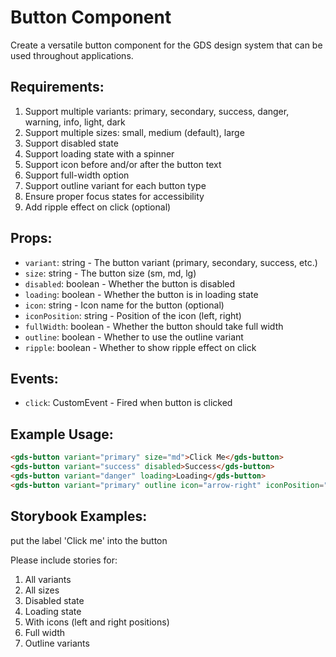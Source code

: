 # Button Component

Create a versatile button component for the GDS design system that can be used throughout applications.

## Requirements:

1. Support multiple variants: primary, secondary, success, danger, warning, info, light, dark
2. Support multiple sizes: small, medium (default), large
3. Support disabled state
4. Support loading state with a spinner
5. Support icon before and/or after the button text
6. Support full-width option
7. Support outline variant for each button type
8. Ensure proper focus states for accessibility
9. Add ripple effect on click (optional)

## Props:

- `variant`: string - The button variant (primary, secondary, success, etc.)
- `size`: string - The button size (sm, md, lg)
- `disabled`: boolean - Whether the button is disabled
- `loading`: boolean - Whether the button is in loading state
- `icon`: string - Icon name for the button (optional)
- `iconPosition`: string - Position of the icon (left, right)
- `fullWidth`: boolean - Whether the button should take full width
- `outline`: boolean - Whether to use the outline variant
- `ripple`: boolean - Whether to show ripple effect on click

## Events:

- `click`: CustomEvent - Fired when button is clicked

## Example Usage:

```html
<gds-button variant="primary" size="md">Click Me</gds-button>
<gds-button variant="success" disabled>Success</gds-button>
<gds-button variant="danger" loading>Loading</gds-button>
<gds-button variant="primary" outline icon="arrow-right" iconPosition="right">Next</gds-button>
```

## Storybook Examples:

put the label 'Click me' into the button

Please include stories for:
1. All variants
2. All sizes
3. Disabled state
4. Loading state
5. With icons (left and right positions)
6. Full width
7. Outline variants